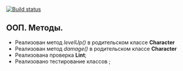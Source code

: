 [![Build status](https://ci.appveyor.com/api/projects/status/410mgfqb1qvi0qnh?svg=true)](https://ci.appveyor.com/project/Cazuist/ajs-8-oop-methods)

## ООП. Методы.

- Реализован метод *levelUp()* в родительском классе **Character**
- Реализован метод *damage()* в родительском классе **Character**
- Реализована проверка  **Lint**;
- Реализовано тестирование классов ;